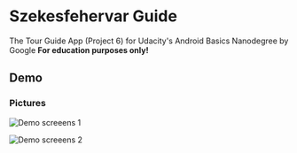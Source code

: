 # Szekesfehervar Guide

The Tour Guide App (Project 6) for Udacity's Android Basics Nanodegree by Google **For education purposes only!**

## Demo

### Pictures

![Demo screeens 1](https://c1.staticflickr.com/5/4155/34284342040_f69fe82fda_o.png)

![Demo screeens 2](https://c1.staticflickr.com/5/4159/34628592146_bf3d178826_o.png)